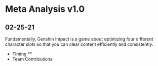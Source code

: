 # Meta Analysis v1.0
## 02-25-21

Fundamentally, Genshin Impact is a game about optimizing four different character slots so that you can clear content efficiently and consistently. 
* Timing
** 
* Team Contributions
